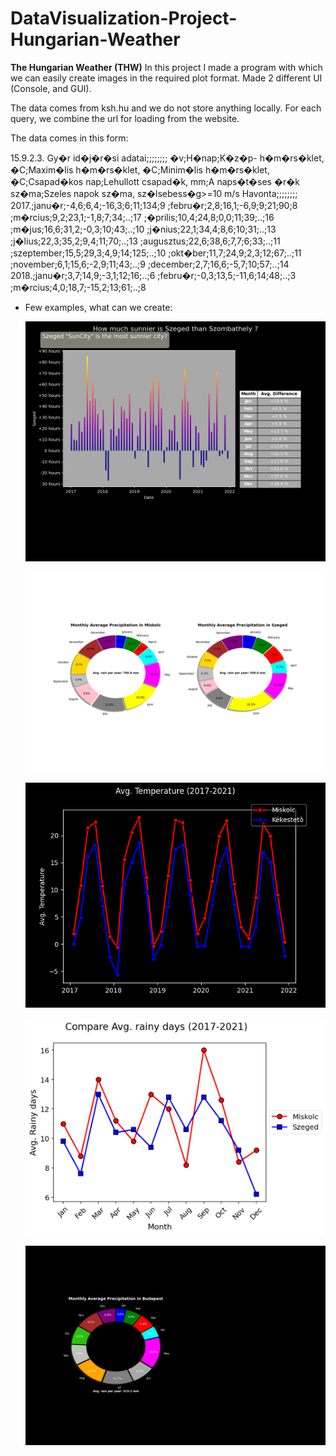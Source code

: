 # DataVisualization-Project-Hungarian-Weather


**The Hungarian Weather (THW)**
In this project I made a program with which we can easily create images in the required plot format.
Made 2 different UI (Console, and GUI).

The data comes from ksh.hu and we do not store anything locally. For each query, we combine the url for loading from the website.

The data comes in this form:

15.9.2.3. Gy�r id�j�r�si adatai;;;;;;;;
�v;H�nap;K�z�p- h�m�rs�klet, �C;Maxim�lis h�m�rs�klet, �C;Minim�lis h�m�rs�klet, �C;Csapad�kos nap;Lehullott csapad�k, mm;A naps�t�ses �r�k sz�ma;Szeles napok sz�ma, sz�lsebess�g>=10 m/s
Havonta;;;;;;;;
2017.;janu�r;-4,6;6,4;-16,3;6;11;134;9
;febru�r;2,8;16,1;-6,9;9;21;90;8
;m�rcius;9,2;23,1;-1,8;7;34;..;17
;�prilis;10,4;24,8;0,0;11;39;..;16
;m�jus;16,6;31,2;-0,3;10;43;..;10
;j�nius;22,1;34,4;8,6;10;31;..;13
;j�lius;22,3;35,2;9,4;11;70;..;13
;augusztus;22,6;38,6;7,7;6;33;..;11
;szeptember;15,5;29,3;4,9;14;125;..;10
;okt�ber;11,7;24,9;2,3;12;67;..;11
;november;6,1;15,6;-2,9;11;43;..;9
;december;2,7;16,6;-5,7;10;57;..;14
2018.;janu�r;3,7;14,9;-3,1;12;16;..;6
;febru�r;-0,3;13,5;-11,6;14;48;..;3
;m�rcius;4,0;18,7;-15,2;13;61;..;8

- Few examples, what can we create:

    ![Screenshot](Results/Szeged-Szombathely_compare_sunny_hours_(2017-2021)plot.png)

    ![Screenshot](ExampleResults/Miskolc_Szeged_Precipitation(2017-2021)plot.png)

    ![Screenshot](ExampleResults/Miskolc-Kékestetõ_Avg_temp_(2017-2021)plot.png)

    ![Screenshot](ExampleResults/Miskolc_Szeged_Avg_rainy_days_(2017-2021)plot.png)

    ![Screenshot](ExampleResults/Budapest_Precipitation(2017-2021)CirclePlots.png)
 
